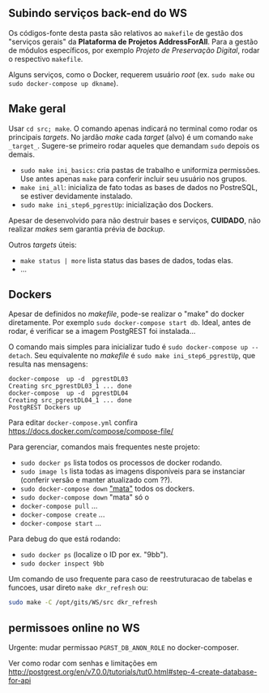 ## Subindo serviços back-end do WS

Os códigos-fonte desta pasta são relativos ao `makefile` de gestão dos "serviços gerais" da **Plataforma de Projetos AddressForAll**.
Para a gestão de módulos específicos, por exemplo *Projeto de Preservação Digital*, rodar o respectivo `makefile`.

Alguns serviços, como o Docker, requerem usuário *root* (ex. `sudo make` ou `sudo docker-compose up dkname`).

## Make geral

Usar `cd src; make`. O comando apenas indicará no terminal como rodar os principais *targets*. No jardão *make* cada *target* (alvo) é um comando `make _target_`. Sugere-se primeiro rodar aqueles que demandam `sudo` depois os demais.

* `sudo make ini_basics`: cria pastas de trabalho e uniformiza permissões. Use antes apenas `make` para conferir incluir seu usuário nos grupos.
* `make ini_all`: inicializa de fato todas as bases de dados no PostreSQL, se estiver devidamente instalado.
* `sudo make ini_step6_pgrestUp`: inicialização dos Dockers.

Apesar de desenvolvido para não destruir bases e serviços, **CUIDADO**, não realizar *makes* sem garantia prévia de *backup*.

Outros *targets* úteis:
* `make status | more` lista status das bases de dados, todas elas.
* ...

## Dockers

Apesar de definidos no _makefile_, pode-se realizar o "make" do docker diretamente. Por exemplo `sudo docker-compose start db`.
Ideal, antes de rodar, é verificar se a imagem PostgREST foi instalada...

O comando mais simples para inicializar tudo é `sudo docker-compose up --detach`.
Seu equivalente no _makefile_ é `sudo make ini_step6_pgrestUp`, que resulta nas mensagens:
```
docker-compose  up -d  pgrestDL03
Creating src_pgrestDL03_1 ... done
docker-compose  up -d  pgrestDL04
Creating src_pgrestDL04_1 ... done
PostgREST Dockers up
```

Para editar `docker-compose.yml` confira https://docs.docker.com/compose/compose-file/

Para gerenciar, comandos mais frequentes neste projeto:

* `sudo docker ps` lista todos os processos de docker rodando.
* `sudo image ls` lista todas as imagens disponíveis para se instanciar (conferir versão e manter atualizado com ??).
* `sudo docker-compose down` ["mata"](https://stackoverflow.com/a/51517764/287948) todos os dockers.
* `sudo docker-compose down` "mata" só o
* `docker-compose pull` ...
* `docker-compose create` ...
* `docker-compose start` ...

Para debug do que está rodando:
* `sudo docker ps` (localize o ID por ex. "9bb").
* `sudo docker inspect 9bb`

Um comando de uso frequente para caso de reestruturacao de tabelas e funcoes, usar direto `make dkr_refresh` ou:
```sh
sudo make -C /opt/gits/WS/src dkr_refresh
```
## permissoes online no WS

Urgente: mudar permissao `PGRST_DB_ANON_ROLE` no docker-composer.

Ver como rodar com senhas e limitações em
http://postgrest.org/en/v7.0.0/tutorials/tut0.html#step-4-create-database-for-api

